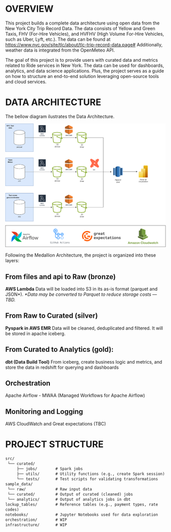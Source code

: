 # OVERVIEW
This project builds a complete data architecture using open data from the New York City Trip Record Data. The data consists of Yellow and Green Taxis, FHV (For-Hire Vehicles), and HVFHV (High Volume For-Hire Vehicles, such as Uber, Lyft, etc.). The data can be found at https://www.nyc.gov/site/tlc/about/tlc-trip-record-data.page#
Additionally, weather data is integrated from the OpenMeteo API.

The goal of this project is to provide users with curated data and metrics related to Ride services in New York. The data can be used for dashboards, analytics, and data science applications.
Plus, the project serves as a guide on how to structure an end-to-end solution leveraging open-source tools and cloud services.

# DATA ARCHITECTURE

The bellow diagram ilustrates the Data Architecture.

![Project Structure](architecture_diagram.png)

Following the Medallion Architecture, the project is organized into these layers:

## From files and api to Raw (bronze)
**AWS Lambda**
Data will be loaded into S3 in its as-is format (parquet and JSON*).
_*Data may be converted to Parquet to reduce storage costs — TBD._

## From Raw to Curated (silver)
**Pyspark in AWS EMR**
Data will be cleaned, deduplicated and filtered. It will be stored in apache iceberg.

## From Curated to Analytics (gold): 
**dbt (Data Build Tool)**
From iceberg, create business logic and metrics, and store the data in redshift for querying and dashboards

## Orchestration
Apache Airflow - MWAA (Managed Workflows for Apache Airflow)

## Monitoring and Logging
AWS CloudWatch and Great expectations (TBC)

# PROJECT STRUCTURE

```
src/
 └── curated/
     ├── jobs/        # Spark jobs
     ├── utils/       # Utility functions (e.g., create Spark session)
     └── tests/       # Test scripts for validating transformations
sample_data/
 └── raw/             # Raw input data
 └── curated/         # Output of curated (cleaned) jobs
 └── analytics/       # Output of analytics jobs in dbt
lockup_tables/        # Reference tables (e.g., payment types, rate codes)
notebooks/            # Jupyter Notebooks used for data exploration
orchestration/        # WIP
infrastructure/       # WIP
```